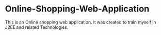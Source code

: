 # Online-Shopping-Web-Application
This is an Online shopping web application. It was created to train myself in J2EE and related Technologies. 
